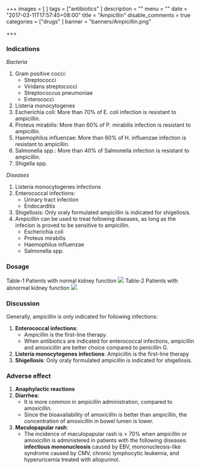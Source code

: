 +++
images = [
]
tags = ["antibiotics"
]
description = ""
menu = ""
date = "2017-03-11T17:57:45+08:00"
title = "Ampicillin"
disable_comments = true
categories = ["drugs"
]
banner = "banners/Ampicillin.png"

+++
### Indications
_Bacteria_

1. Gram positive cocci:
    - Streptococci
    - Viridans streptococci
    - Streptococcus pneumoniae
    - Enterococci
2. Listeria monocytogenes
3. Escherichia coli: More than 70% of E. coli infection is resistant to ampicillin.
4. Proteus mirabilis: More than 60% of P. mirabilis infection is resistant to ampicillin.
5. Haemophilus influenzae: More than 60% of H. influenzae infection is resistant to ampicillin.
6. Salmonella spp.: More than 40% of Salmonella infection is resistant to ampicillin.
7. Shigella spp.

_Diseases_

1. Listeria monocytogenes infections 
2. Enterococcal infections:
    - Urinary tract infection
    - Endocarditis
3. Shigellosis: Only oraly formulated ampicillin is indicated for shigellosis.
4. Ampicillin can be used to treat following diseases, as long as the infecion is proved to be sensitive to ampicillin.
    - Escherichia coli
    - Proteus mirabilis
    - Haemophilus influenzae
    - Salmonella spp.

<!--more-->
### Dosage
Table-1 Patients with normal kidney function
![](/img/Ampicillin_1.png)
Table-2 Patients with abnormal kidney function
![](/img/Ampicillin_2.png)

### Discussion
Generally, ampicillin is only indicated for following infections:

1. **Enterococcal infections**:
    - Ampicillin is the first-line therapy.
    - When antibiotics are indicated for enterococcal infections, ampicillin and amoxicillin are better choice compared to penicillin G.
2. **Listeria monocytogenes infections**: Ampicillin is the first-line therapy
3. **Shigellosis**: Only oraly formulated ampicillin is indicated for shigellosis.

### Adverse effect
1. **Anaphylactic reactions**
2. **Diarrhea**:
    - It is more common in ampicillin administration, compared to amoxicillin.
    - Since the bioavailability of amoxicillin is better than ampicillin, the concentration of amoxicillin in bowel lumen is lower.
3. **Maculopapular rash**:
    - The incidence of maculopapular rash is > 70% when ampicillin or amoxicillin is administered in patients with the following diseases: **infectious mononucleosis** caused by EBV, mononucleosis-like syndrome caused by CMV, chronic lymphocytic leukemia, and hyperuricemia treated with allopurinol.
